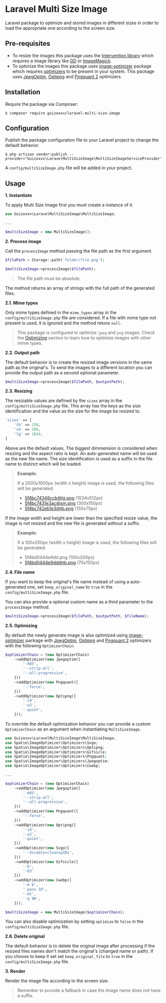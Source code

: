 # Laravel Multi Size Image

Laravel package to optimize and stored images in different sizes in order to load the appropriate one according to the screen size.

## Pre-requisites
* To resize the images this package uses the [Intervention library](http://image.intervention.io/) which requires a image library like [GD](https://www.php.net/manual/en/book.image.php) or [ImageMagick](https://www.php.net/manual/en/book.imagick.php).
* To optimize the images this package uses [image-optimizer](https://github.com/spatie/image-optimizer) package which requires [optimizers](https://github.com/spatie/image-optimizer#optimization-tools) to be present in your system. This package uses [JpegOptim](http://freshmeat.sourceforge.net/projects/jpegoptim), [Optipng](http://optipng.sourceforge.net/) and [Pngquant 2](https://pngquant.org/) optimizers.

## Installation
Require the package via Composer:

```
$ composer require guizoxxv/laravel-multi-size-image
```

## Configuration
Publish the package configuration file to your Laravel project to change the default behavior.

```
$ php artisan vendor:publish --provider="Guizoxxv\LaravelMultiSizeImage\MultiSizeImageServiceProvider"
```

A `config/multiSizeImage.php` file will be added in your project.

## Usage

**1. Instantiate**

To apply Multi Size Image first you must create a instance of it.

```php
use Guizoxxv\LaravelMultiSizeImage\MultiSizeImage;

...

$multiSizeImage = new MultiSizeImage();
```

**2. Process image**

Call the `processImage` method passing the file path as the first argument.

```php
$filePath = Storage::path('folder/file.png');

$multiSizeImage->processImage($filePath);
```

> The file path must be absolute.

The method returns an array of strings with the full path of the generated files.

**2.1. Mime types**

Only mime types defined in the `mime_types` array in the `config/multiSizeImage.php` file are considered. If a file with mime type not present is used, it is ignored and the method retuns `null`.

> This package is configured to optimize `jpeg` and `png` images. Check the [Optimizing](#optimizing) section to learn how to optimize images with other mime types.

**2.2. Output path**

The default behavior is to create the resized image versions in the same path as the original's. To send the images to a different location you can provide the output path as a second optional parameter.

```php
$multiSizeImage->processImage($filePath, $outputPath);
```

**2.3. Resizing**

The resizable values are defined by the `sizes` array in the `config/multiSizeImage.php` file. This array has the keys as the size identification and the value as the size for the image be resized to.

```php
'sizes' => [
    'tb' => 150,
    'sm' => 300,
    'lg' => 1024,
]
```

Above are the default values. The biggest dimmension is considered when resizing and the aspect ratio is kept. An auto-generated name will be used as the new file name. The size identification is used as a suffix in the file name to distinct which will be loaded.


> **Example:**
>
> If a 2000x1000px (width x height) image is used, the following files will be generated:
> * 5f4bc74348ccb@lg.png (1024x512px)
> * 5f4bc7431e3ac@sm.png (300x150px)
> * 5f4bc742eb1e3@tb.png (150x75px)
>

If the image width and height are lower than the specified resize value, the image is not resized and the new file is generated without a suffix.

> **Example:**
>
> If a 100x200px (width x height) image is used, the following files will be generated:
> * 5f4bd0444e9dd.png (100x200px)
> * 5f4bd0444e9dd@tb.png (75x150px)

**2.4. File name**

If you want to keep the original's file name instead of using a auto-generated one, set `keep_original_name` to `true` in the `config/multiSizeImage.php` file.

You can also provide a optional custom name as a third parameter to the `processImage` method.

```php
$multiSizeImage->processImage($filePath, $outputPath, $fileName);
```

**2.5. Optimizing**

By default the newly generate image is also optimized using [image-optimizer](https://github.com/spatie/image-optimizer) package with [JpegOptim](http://freshmeat.sourceforge.net/projects/jpegoptim), [Optipng](http://optipng.sourceforge.net/) and [Pngquant 2](https://pngquant.org/) optimizers with the following `OptimizerChain`.

```php
$optimizerChain = (new OptimizerChain)
    ->addOptimizer(new Jpegoptim([
        '-m85',
        '--strip-all',
        '--all-progressive',
    ]))
    ->addOptimizer(new Pngquant([
        '--force',
    ]))
    ->addOptimizer(new Optipng([
        '-i0',
        '-o2',
        '-quiet',
    ]));
```

To override the default optimization behavior you can provide a custom `OptimizerChain` as an argument when instantiating `MultiSizeImage`.

```php
use Guizoxxv\LaravelMultiSizeImage\MultiSizeImage;
use Spatie\ImageOptimizer\Optimizers\Svgo;
use Spatie\ImageOptimizer\Optimizers\Optipng;
use Spatie\ImageOptimizer\Optimizers\Gifsicle;
use Spatie\ImageOptimizer\Optimizers\Pngquant;
use Spatie\ImageOptimizer\Optimizers\Jpegoptim;
use Spatie\ImageOptimizer\Optimizers\Cwebp;

...

$optimizerChain = (new OptimizerChain)
    ->addOptimizer(new Jpegoptim([
        '-m85',
        '--strip-all',
        '--all-progressive',
    ]))
    ->addOptimizer(new Pngquant([
        '--force',
    ]))
    ->addOptimizer(new Optipng([
        '-i0',
        '-o2',
        '-quiet',
    ]))
    ->addOptimizer(new Svgo([
        '--disable=cleanupIDs',
    ]))
    ->addOptimizer(new Gifsicle([
        '-b',
        '-O3'
    ]))
    ->addOptimizer(new Cwebp([
        '-m 6',
        '-pass 10',
        '-mt',
        '-q 90',
    ]));

$multiSizeImage = new MultiSizeImage($optimizerChain);
```

You can also disable optimization by setting `optimize` to `false` in the `config/multiSizeImage.php` file.

**2.6. Delete original**

The default behavior is to delete the original image after processing if the resized files names don't match the original's (changed name or path). If you choose to keep it set set `keep_original_file` to `true` in the `config/multiSizeImage.php` file.

**3. Render**

Render the image file according to the screen size.

> Remenber to provide a fallback in case the image name does not have a suffix.